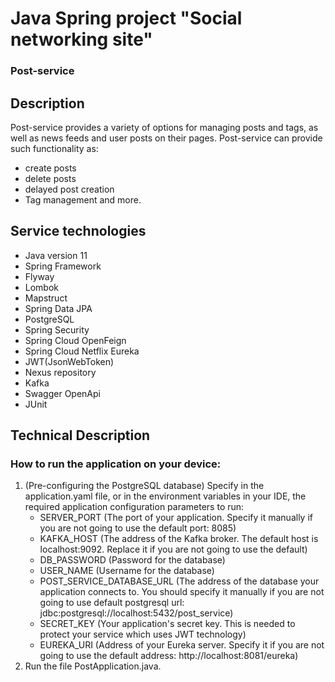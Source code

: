 # Java Spring project "Social networking site"
### Post-service

## Description
Post-service provides a variety of options for managing posts and tags, as well as news feeds and user posts on their pages. Post-service can provide such functionality as: 
- create posts
- delete posts
- delayed post creation
- Tag management and more.
## Service technologies
- Java version 11
- Spring Framework
- Flyway
- Lombok
- Mapstruct
- Spring Data JPA
- PostgreSQL
- Spring Security
- Spring Cloud OpenFeign
- Spring Cloud Netflix Eureka
- JWT(JsonWebToken)
- Nexus repository
- Kafka
- Swagger OpenApi
- JUnit
## Technical Description
### How to run the application on your device:
1. (Pre-configuring the PostgreSQL database) Specify in the application.yaml file, or in the environment variables in your IDE, the required application configuration parameters to run:
    - SERVER_PORT (The port of your application. Specify it manually if you are not going to use the default port: 8085)
    - KAFKA_HOST (The address of the Kafka broker. The default host is localhost:9092. Replace it if you are not going to use the default)
    - DB_PASSWORD (Password for the database)
    - USER_NAME (Username for the database)
    - POST_SERVICE_DATABASE_URL (The address of the database your application connects to. You should specify it manually if you are not going to use default postgresql url: jdbc:postgresql://localhost:5432/post_service)
    - SECRET_KEY (Your application's secret key. This is needed to protect your service which uses JWT technology)
    - EUREKA_URI (Address of your Eureka server. Specify it if you are not going to use the default address: http://localhost:8081/eureka)
2. Run the file PostApplication.java.
